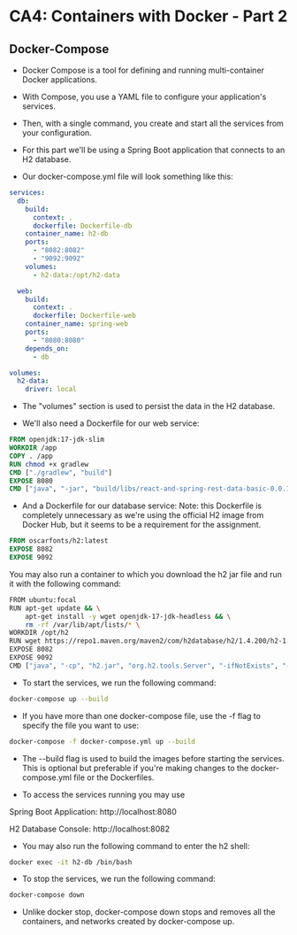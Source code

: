 # CA4: Containers with Docker - Part 2

## Docker-Compose

* Docker Compose is a tool for defining and running multi-container Docker applications.

* With Compose, you use a YAML file to configure your application's services.
* Then, with a single command, you create and start all the services from your configuration.


* For this part we'll be using a Spring Boot application that connects to an H2 database.


* Our docker-compose.yml file will look something like this:

```yaml
services:
  db:
    build:
      context: .
      dockerfile: Dockerfile-db
    container_name: h2-db
    ports:
      - "8082:8082"
      - "9092:9092"
    volumes:
      - h2-data:/opt/h2-data

  web:
    build:
      context: .
      dockerfile: Dockerfile-web
    container_name: spring-web
    ports:
      - "8080:8080"
    depends_on:
      - db

volumes:
  h2-data:
    driver: local
```

* The "volumes" section is used to persist the data in the H2 database.


* We'll also need a Dockerfile for our web service:

```Dockerfile
FROM openjdk:17-jdk-slim
WORKDIR /app
COPY . /app
RUN chmod +x gradlew
CMD ["./gradlew", "build"]
EXPOSE 8080
CMD ["java", "-jar", "build/libs/react-and-spring-rest-data-basic-0.0.1-SNAPSHOT.jar"]
```

* And a Dockerfile for our database service:
Note: this Dockerfile is completely unnecessary as we're using the official H2 image from Docker Hub,
but it seems to be a requirement for the assignment.

```Dockerfile
FROM oscarfonts/h2:latest
EXPOSE 8082
EXPOSE 9092
```

You may also run a container to which you download the h2 jar file and run it with the following command:

```bash
FROM ubuntu:focal
RUN apt-get update && \
    apt-get install -y wget openjdk-17-jdk-headless && \
    rm -rf /var/lib/apt/lists/* \
WORKDIR /opt/h2
RUN wget https://repo1.maven.org/maven2/com/h2database/h2/1.4.200/h2-1.4.200.jar -O h2.jar
EXPOSE 8082
EXPOSE 9092
CMD ["java", "-cp", "h2.jar", "org.h2.tools.Server", "-ifNotExists", "-web", "-webAllowOthers", "-webPort", "8082", "-tcp", "-tcpAllowOthers", "-tcpPort", "9092"]
```

* To start the services, we run the following command:

```bash
docker-compose up --build
```

* If you have more than one docker-compose file, use the -f flag to specify the file you want to use:

```bash
docker-compose -f docker-compose.yml up --build
```

* The --build flag is used to build the images before starting the services. This is optional but preferable if you're
making changes to the docker-compose.yml file or the Dockerfiles.

* To access the services running you may use

Spring Boot Application: http://localhost:8080

H2 Database Console: http://localhost:8082

* You may also run the following command to enter the h2 shell:

```bash
docker exec -it h2-db /bin/bash
```

* To stop the services, we run the following command:

```bash
docker-compose down
```

* Unlike docker stop, docker-compose down stops and removes all the containers, and networks created by docker-compose up.



